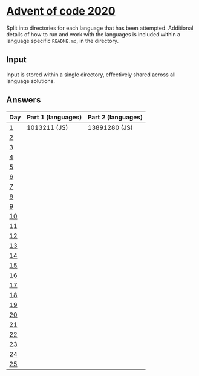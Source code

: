 # [Advent of code 2020](https://adventofcode.com/2020/)

Split into directories for each language that has been attempted. Additional
details of how to run and work with the languages is included within a language
specific `README.md`, in the directory.

## Input

Input is stored within a single directory, effectively shared across all
language solutions.

## Answers

| Day                                        | Part 1 (languages) | Part 2 (languages) |
| ---                                        | ------------------ | ------------------ |
| [1](https://adventofcode.com/2020/day/1)   | 1013211 (JS)       | 13891280 (JS)      |
| [2](https://adventofcode.com/2020/day/2)   |                    |                    |
| [3](https://adventofcode.com/2020/day/3)   |                    |                    |
| [4](https://adventofcode.com/2020/day/4)   |                    |                    |
| [5](https://adventofcode.com/2020/day/5)   |                    |                    |
| [6](https://adventofcode.com/2020/day/6)   |                    |                    |
| [7](https://adventofcode.com/2020/day/7)   |                    |                    |
| [8](https://adventofcode.com/2020/day/8)   |                    |                    |
| [9](https://adventofcode.com/2020/day/9)   |                    |                    |
| [10](https://adventofcode.com/2020/day/10) |                    |                    |
| [11](https://adventofcode.com/2020/day/11) |                    |                    |
| [12](https://adventofcode.com/2020/day/12) |                    |                    |
| [13](https://adventofcode.com/2020/day/13) |                    |                    |
| [14](https://adventofcode.com/2020/day/14) |                    |                    |
| [15](https://adventofcode.com/2020/day/15) |                    |                    |
| [16](https://adventofcode.com/2020/day/16) |                    |                    |
| [17](https://adventofcode.com/2020/day/17) |                    |                    |
| [18](https://adventofcode.com/2020/day/18) |                    |                    |
| [19](https://adventofcode.com/2020/day/19) |                    |                    |
| [20](https://adventofcode.com/2020/day/20) |                    |                    |
| [21](https://adventofcode.com/2020/day/21) |                    |                    |
| [22](https://adventofcode.com/2020/day/22) |                    |                    |
| [23](https://adventofcode.com/2020/day/23) |                    |                    |
| [24](https://adventofcode.com/2020/day/24) |                    |                    |
| [25](https://adventofcode.com/2020/day/25) |                    |                    |
